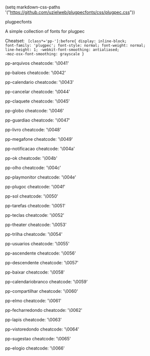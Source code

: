 
(setq markdown-css-paths '("https://github.com/uzielweb/plugpecfonts/css/plugpec.css"))

plugpecfonts

A simple collection of fonts for plugpec

Cheatset:
<code>
[class*='pp-']:before{
    display: inline-block;
    font-family: 'plugpec';
    font-style: normal;
    font-weight: normal;
    line-height: 1;
    -webkit-font-smoothing: antialiased;
    -moz-osx-font-smoothing: grayscale
}
</code>
 
<p class="pp-arquivos"></p>
pp-arquivos
cheatcode:
'\0041'

pp-baloes
cheatcode:
'\0042'

pp-calendario
cheatcode:
'\0043'

pp-cancelar
cheatcode:
'\0044'

pp-claquete
cheatcode:
'\0045'

pp-globo
cheatcode:
'\0046'

pp-guardiao
cheatcode:
'\0047'

pp-livro
cheatcode:
'\0048'

pp-megafone
cheatcode:
'\0049'

pp-notificacao
cheatcode:
'\004a'

pp-ok
cheatcode:
'\004b'

pp-olho
cheatcode:
'\004c'

pp-playmonitor
cheatcode:
'\004e'

pp-plugoc
cheatcode:
'\004f'

pp-sol
cheatcode:
'\0050'

pp-tarefas
cheatcode:
'\0051'

pp-teclas
cheatcode:
'\0052'

pp-theater
cheatcode:
'\0053'

pp-trilha
cheatcode:
'\0054'

pp-usuarios
cheatcode:
'\0055'

pp-ascendente
cheatcode:
'\0056'

pp-descendente
cheatcode:
'\0057'

pp-baixar
cheatcode:
'\0058'

pp-calendariobranco
cheatcode:
'\0059'

pp-compartilhar
cheatcode:
'\0060'

pp-elmo
cheatcode:
'\0061'

pp-fecharredondo
cheatcode:
'\0062'

pp-lapis
cheatcode:
'\0063'

pp-vistoredondo
cheatcode:
'\0064'

pp-sugestao
cheatcode:
'\0065'

pp-elogio
cheatcode:
'\0066'
